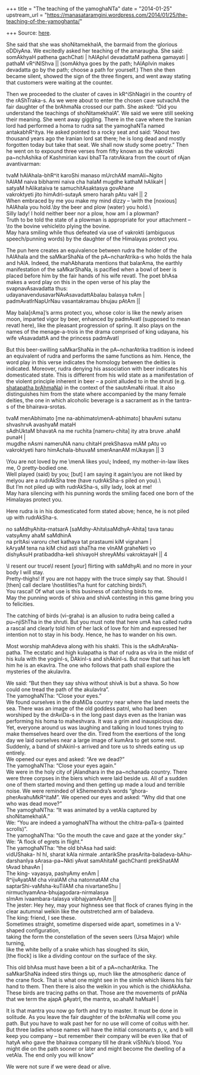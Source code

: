 +++
title = "The teaching of the yamoghaNTa"
date = "2014-01-25"
upstream_url = "https://manasataramgini.wordpress.com/2014/01/25/the-teaching-of-the-yamoghanta/"

+++
Source: [here](https://manasataramgini.wordpress.com/2014/01/25/the-teaching-of-the-yamoghanta/).

She said that she was shoNitamekhalA, the barmaid from the glorious
oDDiyAna. We excitedly asked her teaching of the amaraugha. She said:
somAkhyaH pathena gachChati \| hAlApIvI devadattaM pathena gamayati \|
pathaM vR^iNIShva \|\| (somAkhya goes by the path; hAlApIvin makes
devadatta go by the path; choose a path for yourself.) Then she then
became silent, showed the sign of the three fingers, and went away
stating that customers were waiting at the counter.

Then we proceeded to the cluster of caves in kR^iShNagiri in the country
of the rAShTraka-s. As we were about to enter the chosen cave sutvachA
the fair daughter of the brAhmaNa crossed our path. She asked: “Did you
understand the teachings of shoNitamekhalA”. We said we were still
seeking their meaning. She went away giggling. There in the cave where
the Iranian lord had performed a homa to rudra sat the yamoghaNTa named
antakabhR^itya. He asked pointed to a rocky seat and said: “About two
thousand years ago the Iranian lord sat there; he is long dead and
mostly forgotten today but take that seat. We shall now study some
poetry.” Then he went on to expound three verses from fifty known as the
vakrokti pa\~nchAshika of Kashmirian kavi bhaTTa ratnAkara from the
court of rAjan avantivarman:

tvaM hAlAhala-bhR^it karoShi manaso mUrchAM mamAli\~Ngito  
hAlAM naiva bibharmi naiva cha halaM mugdhe kathaM hAlikaH \|  
satyaM hAlikataiva te samuchitAsaktasya govAhane  
vakroktyeti jito himAdri-sutayA smero harah pAtu vaH \|\| 2  
When embraced by me you make my mind dizzy – \\with the \[noxious\]
hAlAhala you hold.\\by the beer and plow (water) you hold.\\  
Silly lady! I hold neither beer nor a plow, how am I a plowman?  
Truth to be told the state of a plowman is appropriate for your
attachment – \\to the bovine vehicle\\to plying the bovine.  
May hara smiling while thus defeated via use of vakrokti (ambiguous
speech/punning words) by the daughter of the Himalayas protect you.

The pun here creates an equivalence between rudra the holder of the
hAlAhala and the saMkarShaNa of the pA\~ncharAtrika-s who holds the hala
and hAlA. Indeed, the mahAbharata mentions that balarAma, the earthly
manifestation of the saMkarShaNa, is pacified when a bowl of beer is
placed before him by the fair hands of his wife revatI. The poet bhAsa
makes a word play on this in the open verse of his play the
svapnavAsavadatta thus:  
udayanavendusavarNAvAsavadattAbalau balasya tvAm \|  
padmAvatIrNapUrNau vasantakramau bhujau pAtAm \|\|

May bala\[rAma\]’s arms protect you, whose color is like the newly
arisen moon, imparted vigor by beer, enhanced by padmAvatI (supposed to
mean revatI here), like the pleasant progression of spring. It also
plays on the names of the menage-a-trois in the drama comprised of king
udayana, his wife vAsavadattA and the princess padmAvatI

But this beer-swilling saMkarShaNa in the pA\~ncharAtrika tradition is
indeed an equivalent of rudra and performs the same functions as him.
Hence, the word play in this verse indicates the homology between the
deities is indicated. Moreover, rudra denying his association with beer
indicates his domesticated state. This is different from his wild state
as a manifestation of the violent principle inherent in beer – a point
alluded to in the shruti (e.g. [shatapatha
brAhmaNa](https://manasataramgini.wordpress.com/2011/04/28/notes-on-the-vishnu-virachita-rudra-stotram/ "Notes on the viShNu-virachita rudrastotram"))
in the context of the sautrAmaNi ritual. It also distinguishes him from
the state where accompanied by the many female deities, the one in which
alcoholic beverage is a sacrament as in the tantra-s of the
bhairava-srotas.

tvaM menAbhimato \[me na-abhimato\\menA-abhimato\] bhavAmi sutanu
shvashrvA avashyaM mataH  
sAdhUktaM bhavatA na me ruchita \[nameru-chita\] ity atra bruve .ahaM
punaH \|  
mugdhe nAsmi nameruNA nanu chitaH prekShasva mAM pAtu vo  
vakroktyeti haro himAchala-bhuvaM smerAnanAM mUkayan \|\| 3

\\You are not loved by me \\menA likes you\\; Indeed, my mother-in-law
likes me, O pretty-bodied one.  
Well played (said) by you; \[but\] I am saying it again:\\you are not
liked by me\\you are a rudrAkSha tree (have rudrAkSha-s piled on
you).\\  
But I’m not piled up with rudrAkSha-s, silly lady, look at me!  
May hara silencing with his punning words the smiling faced one born of
the Himalayas protect you.

Here rudra is in his domesticated form stated above; hence, he is not
piled up with rudrAkSha-s.

no saMdhyAhita-matsarA \[saMdhy-Ahita\\saMdhyA-Ahita\] tava tanau
vatsyAmy ahaM saMdhinA  
na prItAsi varoru chet kathaya tat prastaumi kiM vigraham \|  
kAryaM tena na kiM chid asti shaTha me vInAM graheNeti vo  
dishyAsuH pratibaddha-keli shivayoH shreyAMsi vakroktayaH \|\| 4

\\I resent our truce\\I resent \[your\] flirting with saMdhyA\\ and no
more in your body I will stay.  
Pretty-thighs! If you are not happy with the truce simply say that.
Should I \[then\] call declare \\hostilities?\\a hunt for catching
birds?\\  
You rascal! Of what use is this business of catching birds to me.  
May the punning words of shiva and shivA contesting in this game bring
you to felicities.

The catching of birds (vi-graha) is an allusion to rudra being called a
pu\~njiShTha in the shruti. But you must note that here umA has called
rudra a rascal and clearly told him of her lack of love for him and
expressed her intention not to stay in his body. Hence, he has to wander
on his own.

Most worship mahAdeva along with his shakti. This is the
sAdhAraNa-patha. The ecstatic and high kulapatha is that of rudra as
vIra in the midst of his kula with the yoginI-s, DAkinI-s and shAkinI-s.
But now that sati has left him he is an ekavIra. The one who follows
that path shall explore the mysteries of the akulavIra.

We said: “But then they say shiva without shivA is but a shava. So how
could one tread the path of the akulavIra”.  
The yamoghaNTha: “Close your eyes.”  
We found ourselves in the draMiDa country near where the land meets the
sea. There was an image of the old goddess patnI, who had been worshiped
by the drAviDa-s in the long past days even as the Iranian was
performing his homa to maheshvara. It was a grim and inauspicious day.
Yet, everyone around us was laughing and talking in loud tones trying to
make themselves heard over the din. Tired from the exertions of the long
day we laid ourselves near a large image of kumAra to get some rest.
Suddenly, a band of shAkinI-s arrived and tore us to shreds eating us up
entirely.  
We opened our eyes and asked: “Are we dead?”  
The yamoghaNTha: “Close your eyes again.”  
We were in the holy city of jAlandhara in the pa\~nchanada country.
There were three corpses in the biers which were laid beside us. All of
a sudden one of them started moving and then getting up made a loud and
terrible noise. We were reminded of kShemendra’s words
“ghora-pherAvahuMkR^itaM”. We opened our eyes and asked: “Why did that
one who was dead move?”  
The yamoghaNTha: “It was animated by a vetAla captured by
shoNitamekhalA.”  
We: “You are indeed a yamoghaNTha without the chitra-paTa-s (painted
scrolls)”.  
The yamoghaNTha: “Go the mouth the cave and gaze at the yonder sky.”  
We: “A flock of egrets in flight.”  
The yamoghaNTha: “the old bhAsa had said:  
vidUShaka- hI hI, sharat kAla nirmale .antarikShe
prasArita-baladeva-bAhu-darshanIya sArasa-pa\~Nkti yAvat samAhitaM
gachChantI prekShatAM tAvad bhavAn \|  
The king- vayasya, pashyAmy enAm \|  
R^ijvAyatAM cha viralAM cha natonnatAM cha  
saptarShi-vaMsha-kuTilAM cha nivartaneShu \|  
nirmuchyamAna-bhujagodara-nirmalasya  
sImAm ivaambara-talasya vibhajyamAnAm \|\|  
The jester: Hey hey, may your highness see that flock of cranes flying
in the clear autumnal welkin like the outstretched arm of baladeva.  
The king: friend, I see these.  
Sometimes straight, sometime dispersed wide apart, sometimes in a
V-shaped configuration,  
taking the form the constellation of the seven seers (Ursa Major) while
turning,  
like the white belly of a snake which has sloughed its skin,  
\[the flock\] is like a dividing contour on the surface of the sky.

This old bhAsa must have been a bit of a pA\~ncharAtrika. The
saMkarShaNa indeed stirs things up, much like the atmospheric dance of
the crane flock. That is what one might see in the simile which likens
his fair hand to them. Then there is also the welkin in you which is the
chidAkAsha. These birds are tracing paths on that. Those are the
movements of prANa that we term the ajapA gAyatrI, the mantra, so.ahaM
haMsaH \|

It is that mantra you now go forth and try to master. It must be done in
solitude. As you leave the fair daughter of the brAhmaNa will come you
path. But you have to walk past her for no use will come of coitus with
her. But three ladies whose names will have the initial consonants p, v,
and b will keep you company – but remember their company will be even
like that of hatyA who gave the bhairava company till he drank viShNu’s
blood. You might die on the path sooner or later and might become the
dwelling of a vetAla. The end only you will know”

We were not sure if we were dead or alive.

